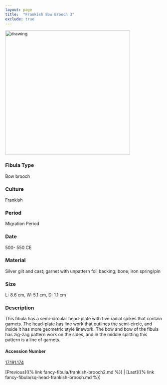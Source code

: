 ```yaml
---
layout: page
title:  "Frankish Bow Brooch 3"
exclude: true
---
```


<p><img src="https://collectionapi.metmuseum.org/api/collection/v1/iiif/464869/921518/main-image" alt="drawing" width="400"/></p>

### Fibula Type
Bow brooch
### Culture
Frankish
### Period
Migration Period
### Date
500- 550 CE
### Material
Silver gilt and cast; garnet with unpattern foil backing; bone; iron spring/pin
### Size
L: 8.6 cm, W: 5.1 cm, D: 1.1 cm

### Description
This fibula has a semi-circular head-plate with five radial spikes that contain garnets. The head-plate has line work that outlines the semi-circle, and inside it has more geometric style linework. The bow and bow of the fibula has zig-zag pattern work on the sides, and in the middle splitting this pattern is a line of garnets.

#### Accession Number
[17.191.174](https://www.metmuseum.org/art/collection/search/464869)

 [Previous]({% link fancy-fibula/frankish-brooch2.md %}) | [Last]({% link fancy-fibula/sq-head-frankish-brooch.md %})
